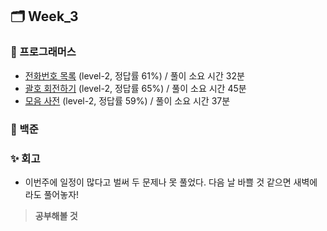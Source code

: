 ## 🗂️ Week_3

### 👾 프로그래머스

- [전화번호 목록](https://school.programmers.co.kr/learn/courses/30/lessons/42577#) (level-2, 정답률 61%) / 풀이 소요 시간 32분
- [괄호 회전하기](https://school.programmers.co.kr/learn/courses/30/lessons/76502) (level-2, 정답률 65%) / 풀이 소요 시간 45분
- [모음 사전](https://school.programmers.co.kr/learn/courses/30/lessons/84512) (level-2, 정답률 59%) / 풀이 소요 시간 37분

### 🤖 백준

### ✨ 회고

- 이번주에 일정이 많다고 벌써 두 문제나 못 풀었다. 다음 날 바쁠 것 같으면 새벽에라도 풀어놓자!

> **공부해볼 것**

```

```
